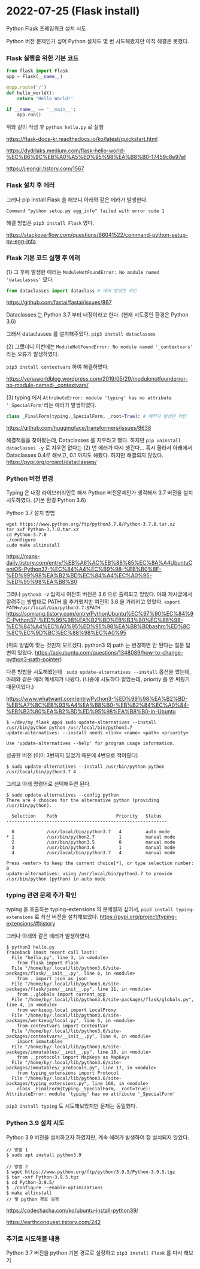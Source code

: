 # 2022-07-25 (Flask install)

Python Flask 프레임워크 설치 시도

Python 버전 문제인가 싶어 Python 설치도 몇 번 시도해봤지만 아직 해결은 못했다.



### Flask 실행을 위한 기본 코드

```python
from flask import Flask
app = Flask(__name__)

@app.route('/')
def hello_world():
    return 'Hello World!'

if __name__ == '__main__':
    app.run()
```

위와 같이 작성 후 `python hello.py` 로 실행

https://flask-docs-kr.readthedocs.io/ko/latest/quickstart.html

https://dydrlaks.medium.com/flask-hello-world-%EC%B6%9C%EB%A0%A5%ED%95%98%EA%B8%B0-17459c8e97ef

https://jjeongil.tistory.com/1567



### Flask 설치 후 에러

그러나 pip install Flask 을 해보니 아래와 같은 에러가 발생한다.

`Command "python setup.py egg_info" failed with error code 1`

해결 방법은 `pip3 install Flask` 였다.

https://stackoverflow.com/questions/66041522/command-python-setup-py-egg-info



### Flask 기본 코드 실행 후 에러

(1) 그 후에 발생한 에러는 `ModuleNotFoundError: No module named 'dataclasses'` 였다.

```python
from dataclasses import dataclass # 에러 발생한 라인
```
https://github.com/fastai/fastai/issues/867

Dataclasses 는 Python 3.7 부터 내장이라고 한다. (현재 시도중인 환경은 Python 3.6)

그래서 dataclasses 를 설치해주었다. `pip3 install dataclasses`



(2) 그랬더니 이번에는 `ModuleNotFoundError: No module named '_contextvars'` 라는 오류가 발생하였다.

`pip3 install contextvars` 하여 해결하였다.

https://yenaworldblog.wordpress.com/2019/05/29/modulenotfounderror-no-module-named-_contextvars/



(3) typing 에서 `AttributeError: module 'typing' has no attribute '_SpecialForm'`라는 에러가 발생하였다.


```python
class _FinalForm(typing._SpecialForm, _root=True): # 에러가 발생한 라인
```
https://github.com/huggingface/transformers/issues/8638

해결책들을 찾아봤는데, Dataclasses 를 지우라고 했다. 하지만 `pip uninstall dataclasses -y` 로 지우면 없다는 (2) 번 에러가 다시 생긴다...
혹시 몰라서 아래에서 Dataclasses 0.4로 해보고, 0.1 까지도 해봤다. 하지만 해결되지 않았다.
https://pypi.org/project/dataclasses/



### Python 버전 변경

Typing 은 내장 라이브러리인듯 해서 Python 버전문제인가 생각해서 3.7 버전을 설치 시도하였다. (기본 환경 Python 3.6)

Python 3.7 설치 방법

```shell
wget https://www.python.org/ftp/python3.7.8/Python-3.7.8.tar.xz
tar xvf Python-3.7.0.tar.xz
cd Python-3.7.0
./configure
sudo make altinstall
```

https://mans-daily.tistory.com/entry/%EB%A6%AC%EB%88%85%EC%8A%A4UbuntuCentOS-Python37-%EC%84%A4%EC%B9%98-%EB%B0%8F-%ED%99%98%EA%B2%BD%EC%84%A4%EC%A0%95-%ED%95%98%EA%B8%B0

그러나 `python3 -V` 입력시 여전히 버전은 3.6 으로 출력되고 있었다. 아래 게시글에서 알려주는 방법대로 PATH 를 추가했지만 여전히 3.6 을 가리키고 있었다. `export PATH=/usr/local/bin/python3.7:$PATH`
https://somjang.tistory.com/entry/PythonUbuntu%EC%97%90%EC%84%9C-Python37-%ED%99%98%EA%B2%BD%EB%B3%80%EC%88%98-%EC%84%A4%EC%A0%95%ED%95%98%EA%B8%B0bashrc%ED%8C%8C%EC%9D%BC%EC%88%98%EC%A0%95

(위의 방법이 맞는 것인지 모르겠다. python3 의 path 는 변경하면 안 된다는 질문 답변이 있었다. https://askubuntu.com/questions/1348089/how-to-change-python3-path-pointer)

다른 방법을 시도해봤는데 ` sudo update-alternatives --install` 옵션을 썼는데, 아래와 같은 에러 메세지가 나왔다. (나중에 시도하다 알았는데, priority 를 안 써줬기 때문이었다.)

https://www.whatwant.com/entry/Python3-%ED%99%98%EA%B2%BD-%EB%A7%8C%EB%93%A4%EA%B8%B0-%EB%B2%84%EC%A0%84-%EB%B3%80%EA%B2%BD%ED%95%98%EA%B8%B0-in-Ubuntu

```shell
$ ~/dev/my_flask_app$ sudo update-alternatives --install /usr/bin/python python /usr/local/bin/python3.7
update-alternatives: --install needs <link> <name> <path> <priority>

Use 'update-alternatives --help' for program usage information.
```

성공한 버전 (이미 3번까지 있었기 때문에 4번으로 적어줬다)

```shell
$ sudo update-alternatives --install /usr/bin/python python /usr/local/bin/python3.7 4
```

그리고 아래 명령어로 선택해주면 된다.

```shell
$ sudo update-alternatives --config python
There are 4 choices for the alternative python (providing /usr/bin/python).

  Selection    Path                      Priority   Status
------------------------------------------------------------

  0            /usr/local/bin/python3.7   4         auto mode
* 1            /usr/bin/python2.7         1         manual mode
  2            /usr/bin/python3.5         0         manual mode
  3            /usr/bin/python3.6         1         manual mode
  4            /usr/local/bin/python3.7   4         manual mode

Press <enter> to keep the current choice[*], or type selection number: 0
update-alternatives: using /usr/local/bin/python3.7 to provide /usr/bin/python (python) in auto mode
```



### typing 관련 문제 추가 확인

typing 을 호출하는 typing-extensions 의 문제일까 싶어서, `pip3 install typing-extensions` 로 최신 버전을 설치해보았다.
https://pypi.org/project/typing-extensions/#history

그러나 아래와 같은 에러가 발생하였다.

```shell
$ python3 hello.py
Traceback (most recent call last):
  File "hello.py", line 3, in <module>
    from flask import Flask
  File "/home/by/.local/lib/python3.6/site-packages/flask/__init__.py", line 6, in <module>
    from . import json as json
  File "/home/by/.local/lib/python3.6/site-packages/flask/json/__init__.py", line 11, in <module>
    from ..globals import current_app
  File "/home/by/.local/lib/python3.6/site-packages/flask/globals.py", line 4, in <module>
    from werkzeug.local import LocalProxy
  File "/home/by/.local/lib/python3.6/site-packages/werkzeug/local.py", line 5, in <module>
    from contextvars import ContextVar
  File "/home/by/.local/lib/python3.6/site-packages/contextvars/__init__.py", line 4, in <module>
    import immutables
  File "/home/by/.local/lib/python3.6/site-packages/immutables/__init__.py", line 18, in <module>
    from ._protocols import MapKeys as MapKeys
  File "/home/by/.local/lib/python3.6/site-packages/immutables/_protocols.py", line 17, in <module>
    from typing_extensions import Protocol
  File "/home/by/.local/lib/python3.6/site-packages/typing_extensions.py", line 160, in <module>
    class _FinalForm(typing._SpecialForm, _root=True):
AttributeError: module 'typing' has no attribute '_SpecialForm'
```

`pip3 install typing` 도 시도해보았지만 문제는 동일했다.



### Python 3.9 설치 시도

Python 3.9 버전을 설치하고자 하였지만, 계속 에러가 발생하여 잘 설치되지 않았다.

```shell
// 방법 1
$ sudo apt install python3.9

// 방법 2
$ wget https://www.python.org/ftp/python/3.9.5/Python-3.9.5.tgz
$ tar -xvf Python-3.9.5.tgz
$ cd Python-3.9.5/
$ ./configure --enable-optimizations
$ make altinstall
// 및 python 경로 설정
```

https://codechacha.com/ko/ubuntu-install-python39/

https://earthconquest.tistory.com/242



### 추가로 시도해볼 내용

Python 3.7 버전을 python 기본 경로로 설정하고 `pip3 install Flask` 를 다시 해보기